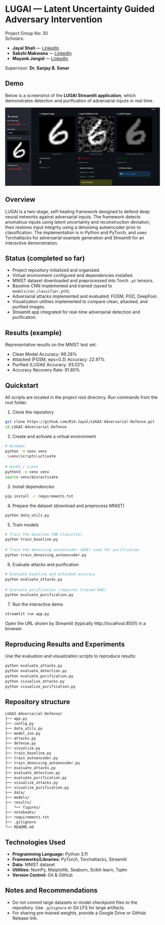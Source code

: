 
LUGAI — Latent Uncertainty Guided Adversary Intervention
=======================================================

Project Group No: 30  
Scholars:  
- **Jayal Shah** — [LinkedIn]([https://www.linkedin.com/in/jayal-shah/](https://www.linkedin.com/in/jayal-shah04/))  
- **Sakshi Makwana** — [LinkedIn]([https://www.linkedin.com/in/sakshi-makwana-04b0181b4/](https://www.linkedin.com/in/sakshii125/))  
- **Mayank Jangid** — [LinkedIn]([https://www.linkedin.com/in/mayank-jangid-34395b279/](https://www.linkedin.com/in/mayank-jangid-0a5207359/))

Supervisor: **Dr. Sanjay B. Sonar**

Demo
----
Below is a screenshot of the **LUGAI Streamlit application**, which demonstrates detection and purification of adversarial inputs in real time.

![LUGAI Demo Screenshot](results/figures/image.png)

Overview
--------
LUGAI is a two-stage, self-healing framework designed to defend deep neural networks against adversarial inputs. The framework detects anomalous inputs using latent uncertainty and reconstruction deviation, then restores input integrity using a denoising autoencoder prior to classification. The implementation is in Python and PyTorch, and uses Torchattacks for adversarial example generation and Streamlit for an interactive demonstration.

Status (completed so far)
-------------------------
- Project repository initialized and organized.
- Virtual environment configured and dependencies installed.
- MNIST dataset downloaded and preprocessed into Torch `.pt` tensors.
- Baseline CNN implemented and trained (saved to `models/cnn_classifier.pth`).
- Adversarial attacks implemented and evaluated: FGSM, PGD, DeepFool.
- Visualization utilities implemented to compare clean, attacked, and purified images.
- Streamlit app integrated for real-time adversarial detection and purification.

Results (example)
-----------------
Representative results on the MNIST test set:

- Clean Model Accuracy: 99.28%
- Attacked (FGSM, eps=0.3) Accuracy: 22.97%
- Purified (LUGAI) Accuracy: 93.02%
- Accuracy Recovery Rate: 91.80%

Quickstart
----------
All scripts are located in the project root directory. Run commands from the root folder.

1. Clone the repository
```bash
git clone https://github.com/014-Jayal/LUGAI-Adversarial-Defense.git
cd LUGAI-Adversarial-Defense
```

2. Create and activate a virtual environment
```bash
# Windows
python -m venv venv
.\venv\Scripts\activate

# macOS / Linux
python3 -m venv venv
source venv/bin/activate
```

3. Install dependencies
```bash
pip install -r requirements.txt
```

4. Prepare the dataset (download and preprocess MNIST)
```bash
python data_utils.py
```

5. Train models
```bash
# Train the baseline CNN classifier
python train_baseline.py

# Train the denoising autoencoder (DAE) used for purification
python train_denoising_autoencoder.py
```

6. Evaluate attacks and purification
```bash
# Evaluate baseline and attacked accuracy
python evaluate_attacks.py

# Evaluate purification (requires trained DAE)
python evaluate_purification.py
```

7. Run the interactive demo
```bash
streamlit run app.py
```
Open the URL shown by Streamlit (typically http://localhost:8501) in a browser.

Reproducing Results and Experiments
----------------------------------
Use the evaluation and visualization scripts to reproduce results:
```bash
python evaluate_attacks.py
python evaluate_detection.py
python evaluate_purification.py
python visualize_attacks.py
python visualize_purification.py
```

Repository structure
--------------------
```
LUGAI-Adversarial-Defense/
├── app.py
├── config.py
├── data_utils.py
├── model_zoo.py
├── attacks.py
├── defense.py
├── visualize.py
├── train_baseline.py
├── train_autoencoder.py
├── train_denoising_autoencoder.py
├── evaluate_attacks.py
├── evaluate_detection.py
├── evaluate_purification.py
├── visualize_attacks.py
├── visualize_purification.py
├── data/
├── models/
├── results/
│   └── figures/
├── notebooks/
├── requirements.txt
├── .gitignore
└── README.md
```

Technologies Used
-----------------
- **Programming Language:** Python 3.11  
- **Frameworks/Libraries:** PyTorch, Torchattacks, Streamlit  
- **Data:** MNIST dataset  
- **Utilities:** NumPy, Matplotlib, Seaborn, Scikit-learn, Tqdm  
- **Version Control:** Git & GitHub  

Notes and Recommendations
-------------------------
- Do not commit large datasets or model checkpoint files to the repository. Use `.gitignore` or Git LFS for large artifacts.
- For sharing pre-trained weights, provide a Google Drive or GitHub Release link.


